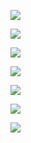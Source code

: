 ![](/Lemma4/20190105041307093.png)


![](/Lemma4/20190105041313885.png)


![](/Lemma4/20190105041325904.png)

![](/Lemma4/20190105041334227.png)

![](/Lemma4/20190105041432403.png)

![](/Lemma4/20190105041441679.png)

![](/Lemma4/20190105041450045.png)